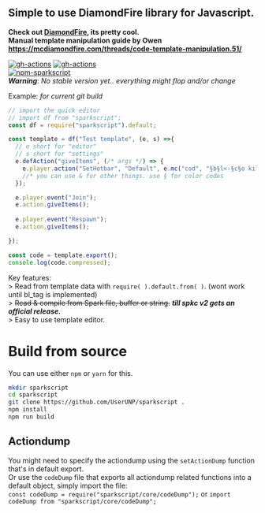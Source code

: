 ## Simple to use DiamondFire library for Javascript.  
__Check out [DiamondFire](https://mcdiamondfire.com), its pretty cool.__  
__Manual template manipulation guide by Owen https://mcdiamondfire.com/threads/code-template-manipulation.51/__  
  
[![gh-actions](https://github.com/UserUNP/sparkscript/actions/workflows/build.yml/badge.svg)](https://github.com/UserUNP/sparkscript/actions/workflows/sparkscript.yml)
[![gh-actions](https://github.com/UserUNP/sparkscript/actions/workflows/codeql.yml/badge.svg)](https://github.com/UserUNP/sparkscript/actions/workflows/codeql.yml)  
[![npm-sparkscript](https://nodei.co/npm/sparkscript.png)](https://npmjs.org/package/sparkscript)  
***Warning***: *No stable version yet.. everything might flop and/or change*  

Example: *for current git build*
```javascript
// import the quick editor
// import df from "sparkscript";
const df = require("sparkscript").default;

const template = df("Test template", (e, s) =>{
  // e short for "editor"
  // s short for "settings" 
  e.defAction("giveItems", (/* args */) => {
    e.player.action("SetHotbar", "Default", e.mc("cod", "§b§l<-§c§o killer fish §b§l->"), e.mc("bow", "§b§l<-§c§o le bow §b§l->"))
    //* you can use & for other things. use § for color codes
  });

  e.player.event("Join");
  e.action.giveItems();
  
  e.player.event("Respawn");
  e.action.giveItems();

});

const code = template.export();
console.log(code.compressed);
```
  
  
Key features:  
\> Read from template data with `require( ).default.from( )`. (wont work until bl_tag is implemented)  
\> ~~Read & compile from Spark file, buffer or string.~~ **_till spkc v2 gets an official release._**  
\> Easy to use template editor.  

# Build from source

You can use either `npm` or `yarn` for this.  

```sh
mkdir sparkscript
cd sparkscript
git clone https://github.com/UserUNP/sparkscript .
npm install
npm run build
```

## Actiondump
You might need to specify the actiondump using the `setActionDump` function that's in default export.  
Or use the `codeDump` file that exports all actiondump related functions into a default object, simply import the file:  
`const codeDump = require("sparkscript/core/codeDump");` or `import codeDump from "sparkscript/core/codeDump";`
